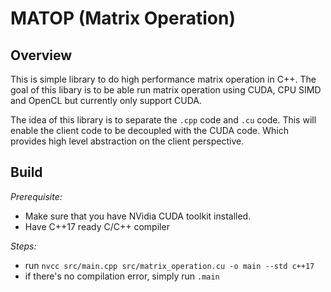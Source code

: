 # MATOP (Matrix Operation)

## Overview

This is simple library to do high performance matrix operation in C++.
The goal of this libary is to be able run matrix operation using CUDA, CPU SIMD and OpenCL but currently only support CUDA.

The idea of this library is to separate the `.cpp` code and `.cu` code. This will enable the client code to be decoupled with the CUDA code.
Which provides high level abstraction on the client perspective.

## Build

*Prerequisite:*
- Make sure that you have NVidia CUDA toolkit installed.
- Have C++17 ready C/C++ compiler

*Steps:*
- run `nvcc src/main.cpp src/matrix_operation.cu -o main --std c++17`
- if there's no compilation error, simply run `.main`

